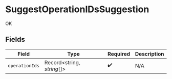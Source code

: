 # SuggestOperationIDsSuggestion

OK


## Fields

| Field                      | Type                       | Required                   | Description                |
| -------------------------- | -------------------------- | -------------------------- | -------------------------- |
| `operationIds`             | Record<string, *string*[]> | :heavy_check_mark:         | N/A                        |